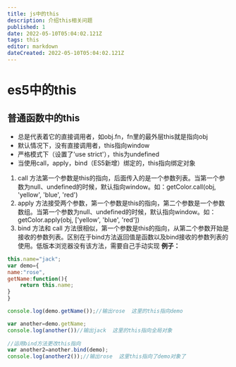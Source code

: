 ```yaml
---
title: js中的this
description: 介绍this相关问题
published: 1
date: 2022-05-10T05:04:02.121Z
tags: this
editor: markdown
dateCreated: 2022-05-10T05:04:02.121Z
---
```


# es5中的this
## 普通函数中的this
+ 总是代表着它的直接调用者，如obj.fn，fn里的最外层this就是指向obj
+ 默认情况下，没有直接调用者，this指向window
+ 严格模式下（设置了'use strict'），this为undefined
+ 当使用call，apply，bind（ES5新增）绑定的，this指向绑定对象
1. call 方法第一个参数是this的指向，后面传入的是一个参数列表。当第一个参数为null、undefined的时候，默认指向window。如：getColor.call(obj, 'yellow', 'blue', 'red')
2. apply 方法接受两个参数，第一个参数是this的指向，第二个参数是一个参数数组。当第一个参数为null、undefined的时候，默认指向window。如：getColor.apply(obj, ['yellow', 'blue', 'red'])
3. bind 方法和 call 方法很相似，第一个参数是this的指向，从第二个参数开始是接收的参数列表。区别在于bind方法返回值是函数以及bind接收的参数列表的使用。低版本浏览器没有该方法，需要自己手动实现
**例子：**
``` js
this.name="jack";
var demo={
name:"rose",
getName:function(){
	return this.name;
}
}

console.log(demo.getName());//输出rose  这里的this指向demo

var another=demo.getName;
console.log(another())//输出jack  这里的this指向全局对象
  
//运用bind方法更改this指向
var another2=another.bind(demo);
console.log(another2());//输出rose  这里this指向了demo对象了
```